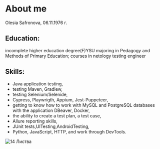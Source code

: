 # About me
Olesia Safronova, 06.11.1976 г.
## Education: 
incomplete higher education degree(F)YSU majoring in Pedagogy and Methods of Primary Education;
courses in netology testing engineer

## Skills:
- Java application testing,
- testing Maven, Gradlew,
- testing Selenium/Selenide,
- Cypress, Playwrigth, Appium, Jest-Puppeteer,
- getting to know how to work with MySQL and PostgreSQL databases with the application DBeaver, Docker,
- the ability to create a test plan, a test case,
- Allure reporting skills,
- JUnit tests,UITesting,AndroidTesting,
- Python, JavaScript, HTTP, and work through DevTools.

![14  Листва](https://github.com/LessiaSa/Portfolio/assets/160625034/f61f692c-7cc9-41a8-b8af-a92b96f3d85d)
